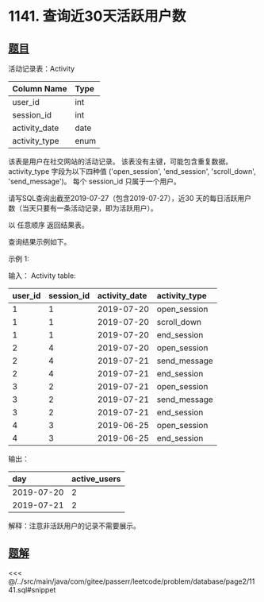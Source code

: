 # 1141. 查询近30天活跃用户数
## [题目](https://leetcode-cn.co/problems/user-activity-for-the-past-30-days-i/)

活动记录表：Activity

| Column Name   | Type |
|:--------------|:-----|
| user_id       | int  |
| session_id    | int  |
| activity_date | date |
| activity_type | enum |

该表是用户在社交网站的活动记录。
该表没有主键，可能包含重复数据。
activity_type 字段为以下四种值 ('open_session', 'end_session', 'scroll_down', 'send_message')。
每个 session_id 只属于一个用户。


请写SQL查询出截至2019-07-27（包含2019-07-27），近30 天的每日活跃用户数（当天只要有一条活动记录，即为活跃用户）。

以 任意顺序 返回结果表。

查询结果示例如下。

示例 1:

输入：
Activity table:

| user_id | session_id | activity_date | activity_type |
|:--------|:-----------|:--------------|:--------------|
| 1       | 1          | 2019-07-20    | open_session  |
| 1       | 1          | 2019-07-20    | scroll_down   |
| 1       | 1          | 2019-07-20    | end_session   |
| 2       | 4          | 2019-07-20    | open_session  |
| 2       | 4          | 2019-07-21    | send_message  |
| 2       | 4          | 2019-07-21    | end_session   |
| 3       | 2          | 2019-07-21    | open_session  |
| 3       | 2          | 2019-07-21    | send_message  |
| 3       | 2          | 2019-07-21    | end_session   |
| 4       | 3          | 2019-06-25    | open_session  |
| 4       | 3          | 2019-06-25    | end_session   |

输出：

| day        | active_users |
|:-----------|:-------------|
| 2019-07-20 | 2            |
| 2019-07-21 | 2            |

解释：注意非活跃用户的记录不需要展示。

## [题解](https://github.com/PasseRR/JavaLeetCode/blob/master/src/main/java/com/gitee/passerr/leetcode/problem/database/page2/1141.sql)

<<< @/../src/main/java/com/gitee/passerr/leetcode/problem/database/page2/1141.sql#snippet
